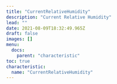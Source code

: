 ```yaml
---
title: "CurrentRelativeHumidity"
description: "Current Relative Humidity"
lead: ""
date: 2021-08-09T18:32:49.965Z
draft: false
images: []
menu:
  docs:
    parent: "characteristic"
toc: true
characteristic:
  name: "CurrentRelativeHumidity"
---
```

